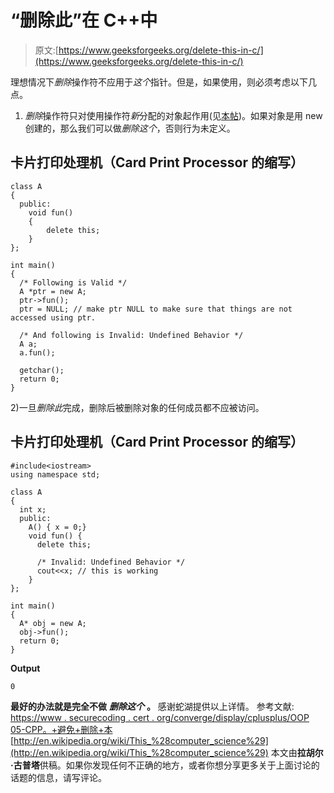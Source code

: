 # “删除此”在 C++中

> 原文:[https://www.geeksforgeeks.org/delete-this-in-c/](https://www.geeksforgeeks.org/delete-this-in-c/)

理想情况下*删除*操作符不应用于*这个*指针。但是，如果使用，则必须考虑以下几点。
1) *删除*操作符只对使用操作符*新*分配的对象起作用(见[本帖](https://www.geeksforgeeks.org/g-fact-30/))。如果对象是用 new 创建的，那么我们可以做*删除这个*，否则行为未定义。

## 卡片打印处理机（Card Print Processor 的缩写）

```
class A
{
  public:
    void fun()
    {
        delete this;
    }
};

int main()
{
  /* Following is Valid */
  A *ptr = new A;
  ptr->fun();
  ptr = NULL; // make ptr NULL to make sure that things are not accessed using ptr.

  /* And following is Invalid: Undefined Behavior */
  A a;
  a.fun();

  getchar();
  return 0;
}
```

2)一旦*删除此*完成，删除后被删除对象的任何成员都不应被访问。

## 卡片打印处理机（Card Print Processor 的缩写）

```
#include<iostream>
using namespace std;

class A
{
  int x;
  public:
    A() { x = 0;}
    void fun() {
      delete this;

      /* Invalid: Undefined Behavior */
      cout<<x; // this is working
    }
};

int main()
{
  A* obj = new A;
  obj->fun();
  return 0;
}
```

**Output**

```
0
```

**最好的办法就是完全不做** ***删除这个*** **。**
感谢蛇湖提供以上详情。
参考文献:
[https://www . securecoding . cert . org/converge/display/cplusplus/OOP 05-CPP。+避免+删除+本](https://www.securecoding.cert.org/confluence/display/cplusplus/OOP05-CPP.+Avoid+deleting+this)
[http://en.wikipedia.org/wiki/This_%28computer_science%29](http://en.wikipedia.org/wiki/This_%28computer_science%29)
本文由**拉胡尔·古普塔**供稿。如果你发现任何不正确的地方，或者你想分享更多关于上面讨论的话题的信息，请写评论。